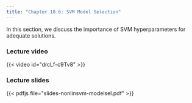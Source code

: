 ```yaml
---
title: "Chapter 18.6: SVM Model Selection"
---
```

 In this section, we discuss the importance of SVM hyperparameters for adequate solutions. 

<!--more-->

### Lecture video

{{< video id="drcLf-c9Tv8" >}}

### Lecture slides

{{< pdfjs file="slides-nonlinsvm-modelsel.pdf" >}}
